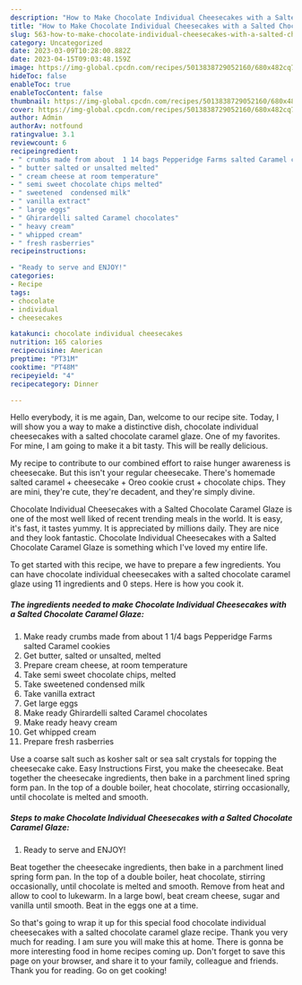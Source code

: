 ```yaml
---
description: "How to Make Chocolate Individual Cheesecakes with a Salted Chocolate Caramel Glaze the Delicious}"
title: "How to Make Chocolate Individual Cheesecakes with a Salted Chocolate Caramel Glaze the Delicious}"
slug: 563-how-to-make-chocolate-individual-cheesecakes-with-a-salted-chocolate-caramel-glaze-the-delicious
category: Uncategorized
date: 2023-03-09T10:28:00.882Z
date: 2023-04-15T09:03:48.159Z
image: https://img-global.cpcdn.com/recipes/5013838729052160/680x482cq70/chocolate-individual-cheesecakes-with-a-salted-chocolate-caramel-glaze-recipe-main-photo.jpg
hideToc: false
enableToc: true
enableTocContent: false
thumbnail: https://img-global.cpcdn.com/recipes/5013838729052160/680x482cq70/chocolate-individual-cheesecakes-with-a-salted-chocolate-caramel-glaze-recipe-main-photo.jpg
cover: https://img-global.cpcdn.com/recipes/5013838729052160/680x482cq70/chocolate-individual-cheesecakes-with-a-salted-chocolate-caramel-glaze-recipe-main-photo.jpg
author: Admin
authorAv: notfound
ratingvalue: 3.1
reviewcount: 6
recipeingredient:
- " crumbs made from about  1 14 bags Pepperidge Farms salted Caramel cookies"
- " butter salted or unsalted melted"
- " cream cheese at room temperature"
- " semi sweet chocolate chips melted"
- " sweetened  condensed milk"
- " vanilla extract"
- " large eggs"
- " Ghirardelli salted Caramel chocolates"
- " heavy cream"
- " whipped cream"
- " fresh rasberries"
recipeinstructions:

- "Ready to serve and ENJOY!"
categories:
- Recipe
tags:
- chocolate
- individual
- cheesecakes

katakunci: chocolate individual cheesecakes 
nutrition: 165 calories
recipecuisine: American
preptime: "PT31M"
cooktime: "PT48M"
recipeyield: "4"
recipecategory: Dinner

---
```



Hello everybody, it is me again, Dan, welcome to our recipe site. Today, I will show you a way to make a distinctive dish, chocolate individual cheesecakes with a salted chocolate caramel glaze. One of my favorites. For mine, I am going to make it a bit tasty. This will be really delicious.

My recipe to contribute to our combined effort to raise hunger awareness is cheesecake. But this isn&#39;t your regular cheesecake. There&#39;s homemade salted caramel + cheesecake + Oreo cookie crust + chocolate chips. They are mini, they&#39;re cute, they&#39;re decadent, and they&#39;re simply divine.

Chocolate Individual Cheesecakes with a Salted Chocolate Caramel Glaze is one of the most well liked of recent trending meals in the world. It is easy, it's fast, it tastes yummy. It is appreciated by millions daily. They are nice and they look fantastic. Chocolate Individual Cheesecakes with a Salted Chocolate Caramel Glaze is something which I've loved my entire life.


To get started with this recipe, we have to prepare a few ingredients. You can have chocolate individual cheesecakes with a salted chocolate caramel glaze using 11 ingredients and 0 steps. Here is how you cook it.

<!--inarticleads1-->

##### The ingredients needed to make Chocolate Individual Cheesecakes with a Salted Chocolate Caramel Glaze:

1. Make ready  crumbs made from about  1 1/4 bags Pepperidge Farms salted Caramel cookies
1. Get  butter, salted or unsalted, melted
1. Prepare  cream cheese, at room temperature
1. Take  semi sweet chocolate chips, melted
1. Take  sweetened  condensed milk
1. Take  vanilla extract
1. Get  large eggs
1. Make ready  Ghirardelli salted Caramel chocolates
1. Make ready  heavy cream
1. Get  whipped cream
1. Prepare  fresh rasberries


Use a coarse salt such as kosher salt or sea salt crystals for topping the cheesecake cake. Easy Instructions First, you make the cheesecake. Beat together the cheesecake ingredients, then bake in a parchment lined spring form pan. In the top of a double boiler, heat chocolate, stirring occasionally, until chocolate is melted and smooth. 

<!--inarticleads2-->

##### Steps to make Chocolate Individual Cheesecakes with a Salted Chocolate Caramel Glaze:


1. Ready to serve and ENJOY!

Beat together the cheesecake ingredients, then bake in a parchment lined spring form pan. In the top of a double boiler, heat chocolate, stirring occasionally, until chocolate is melted and smooth. Remove from heat and allow to cool to lukewarm. In a large bowl, beat cream cheese, sugar and vanilla until smooth. Beat in the eggs one at a time. 

So that's going to wrap it up for this special food chocolate individual cheesecakes with a salted chocolate caramel glaze recipe. Thank you very much for reading. I am sure you will make this at home. There is gonna be more interesting food in home recipes coming up. Don't forget to save this page on your browser, and share it to your family, colleague and friends. Thank you for reading. Go on get cooking!

